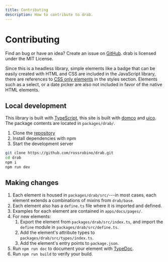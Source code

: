 ```yaml
---
title: Contributing
description: How to contribute to drab.
---
```


# Contributing

Find an bug or have an idea? Create an issue on [GitHub](https://github.com/rossrobino/drab). drab is licensed under the MIT License.

Since this is a headless library, simple elements like a badge that can be easily created with HTML and CSS are included in the JavaScript library, there are references to [CSS only elements](/styles/details/) in the styles section. Elements such as a select, or a date picker are also not included in favor of the native HTML elements.

## Local development

This library is built with [TypeScript](https://www.typescriptlang.org/), this site is built with [domco](https://domco.robino.dev) and [uico](https://uico.robino.dev). The package contents are located in `packages/drab/`.

1. Clone the [repository](https://github.com/rossrobino/drab)
2. Install dependencies with npm
3. Start the development server

```bash
git clone https://github.com/rossrobino/drab.git
cd drab
npm i
npm run dev
```

## Making changes

1. Each element is housed in `packages/drab/src/`---in most cases, each element extends a combinations of mixins from `drab/base`.
2. Each element also has a `define.ts` file where it is imported and defined.
3. Examples for each element are contained in `apps/docs/pages/`.
4. For new elements:
   1. Export the element from `packages/drab/src/index.ts`, and import the `define` module in `packages/drab/src/define.ts`.
   2. Add the element's attribute types to `packages/drab/src/types/index.ts`.
   3. Add the element's entry points to `package.json`.
5. Run `npm run doc` to document your element with [TypeDoc](https://typedoc.org/).
6. Run `npm run build` to verify your build.
